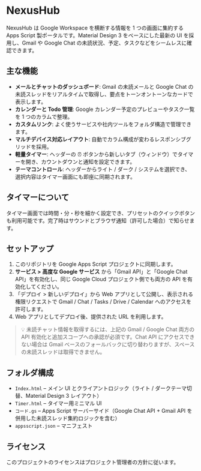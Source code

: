 # NexusHub

NexusHub は Google Workspace を横断する情報を 1 つの画面に集約する Apps Script 製ポータルです。Material Design 3 をベースにした最新の UI を採用し、Gmail や Google Chat の未読状況、予定、タスクなどをシームレスに確認できます。

## 主な機能
- **メールとチャットのダッシュボード**: Gmail の未読メールと Google Chat の未読スレッドをリアルタイムで取得し、要点をトーンオントーンなカードで表示します。
- **カレンダーと Todo 管理**: Google カレンダー予定のプレビューやタスク一覧を 1 つのカラムで整理。
- **カスタムリンク**: よく使うサービスや社内ツールをフォルダ構造で管理できます。
- **マルチデバイス対応レイアウト**: 自動でカラム構成が変わるレスポンシブグリッドを採用。
- **軽量タイマー**: ヘッダーの ⏰ ボタンから新しいタブ（ウィンドウ）でタイマーを開き、カウントダウンと通知を設定できます。
- **テーマコントロール**: ヘッダーからライト / ダーク / システムを選択でき、選択内容はタイマー画面にも即座に同期されます。

## タイマーについて
タイマー画面では時間・分・秒を細かく設定でき、プリセットのクイックボタンも利用可能です。完了時はサウンドとブラウザ通知（許可した場合）で知らせます。

## セットアップ
1. このリポジトリを Google Apps Script プロジェクトに同期します。
2. **サービス > 高度な Google サービス** から「Gmail API」と「Google Chat API」を有効化し、同じ Google Cloud プロジェクト側でも両方の API を有効化してください。
3. 「デプロイ > 新しいデプロイ」から Web アプリとして公開し、表示される権限リクエストで Gmail / Chat / Tasks / Drive / Calendar へのアクセスを許可します。
4. Web アプリとしてデプロイ後、提供された URL を利用します。

> 💡 未読チャット情報を取得するには、上記の Gmail / Google Chat 両方の API 有効化と追加スコープへの承認が必須です。Chat API にアクセスできない場合は Gmail ベースのフォールバックに切り替わりますが、スペースの未読スレッドは取得できません。

## フォルダ構成
- `Index.html` – メイン UI とクライアントロジック（ライト / ダークテーマ切替、Material Design 3 レイアウト）
- `Timer.html` – タイマー用ミニマル UI
- `コード.gs` – Apps Script サーバーサイド（Google Chat API + Gmail API を併用した未読スレッド集約ロジックを含む）
- `appsscript.json` – マニフェスト

## ライセンス
このプロジェクトのライセンスはプロジェクト管理者の方針に従います。
